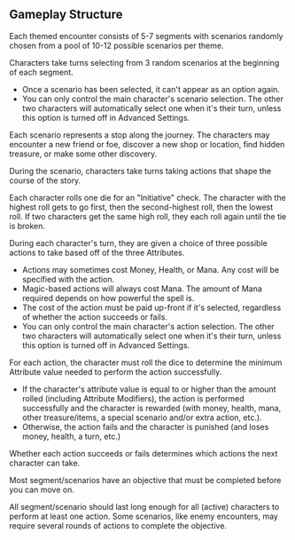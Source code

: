 ## Gameplay Structure

Each themed encounter consists of 5-7 segments with scenarios randomly chosen from a pool of 10-12 possible scenarios per theme.

Characters take turns selecting from 3 random scenarios at the beginning of each segment.
* Once a scenario has been selected, it can't appear as an option again.
* You can only control the main character's scenario selection. The other two characters will automatically select one when it's their turn, unless this option is turned off in Advanced Settings.

Each scenario represents a stop along the journey. The characters may encounter a new friend or foe, discover a new shop or location, find hidden treasure, or make some other discovery.

During the scenario, characters take turns taking actions that shape the course of the story.

Each character rolls one die for an "Initiative" check. The character with the highest roll gets to go first, then the second-highest roll, then the lowest roll. If two characters get the same high roll, they each roll again until the tie is broken.

During each character's turn, they are given a choice of three possible actions to take based off of the three Attributes.
* Actions may sometimes cost Money, Health, or Mana. Any cost will be specified with the action.
* Magic-based actions will always cost Mana. The amount of Mana required depends on how powerful the spell is.
* The cost of the action must be paid up-front if it's selected, regardless of whether the action succeeds or fails.
* You can only control the main character's action selection. The other two characters will automatically select one when it's their turn, unless this option is turned off in Advanced Settings.

For each action, the character must roll the dice to determine the minimum Attribute value needed to perform the action successfully.
* If the character's attribute value is equal to or higher than the amount rolled (including Attribute Modifiers), the action is performed successfully and the character is rewarded (with money, health, mana, other treasure/items, a special scenario and/or extra action, etc.).
* Otherwise, the action fails and the character is punished (and loses money, health, a turn, etc.)

Whether each action succeeds or fails determines which actions the next character can take.

Most segment/scenarios have an objective that must be completed before you can move on.

All segment/scenario should last long enough for all (active) characters to perform at least one action. Some scenarios, like enemy encounters, may require several rounds of actions to complete the objective.

